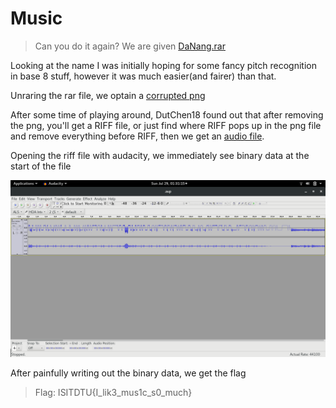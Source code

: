 # Music
>Can you do it again?
We are given [DaNang.rar](DaNang.rar)

Looking at the name I was initially hoping for some fancy pitch recognition in base 8 stuff, however it was much easier(and fairer) than that.

Unraring the rar file, we optain a [corrupted png](DaNang.png)

After some time of playing around, DutChen18 found out that after removing the png, you'll get a RIFF file, or just find where RIFF pops up in the png file and remove everything before RIFF, then we get an [audio file](extract.riff).

Opening the riff file with audacity, we immediately see binary data at the start of the file

![Audio binary data image](Audacityscreenshot.png)

After painfully writing out the binary data, we get the flag

>Flag: ISITDTU{I_lik3_mus1c_s0_much}
